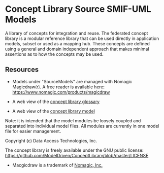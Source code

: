 # Concept Library Source SMIF-UML Models
A library of concepts for integration and reuse. The federated concept library is a modular reference library that can be used directly in application models, subset or used as a mapping hub. These concepts are defined using a general and domain independent approach that makes minimal assertions as to how the concepts may be used.

Resources
---------

* Models under "SourceModels" are managed with Nomagic Magicdraw(r). A free reader is available here: https://www.nomagic.com/products/magicdraw

* A web view of the [concept library glossary](http://models.modeldriven.org/concepts/ConceptLibraryGlossary.html)

* A web view of the [concept library model](http://models.modeldriven.org/concepts/ConceptLibrary.html)

Note: it is intended that the model modules be loosely coupled and separated into individual model files. All modules are currently in one model file for easier management.

Copyright (c) Data Access Technologies, Inc. 

The concept library is freely available under the GNU public license: https://github.com/ModelDriven/ConceptLibrary/blob/master/LICENSE

* Macgicdraw is a trademark of [Nomagic, Inc.](https://www.nomagic.com/)
